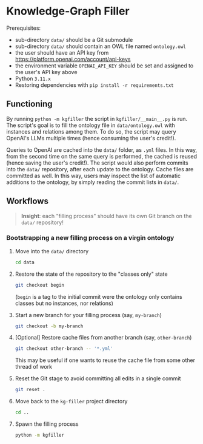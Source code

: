 # Knowledge-Graph Filler

Prerequisites:
- sub-directory `data/` should be a Git submodule
- sub-directory `data/` should contain an OWL file named `ontology.owl`
- the user should have an API key from <https://platform.openai.com/account/api-keys>
- the environment variable `OPENAI_API_KEY` should be set and assigned to the user's API key above
- Python `3.11.x`
- Restoring dependencies with `pip install -r requirements.txt`

## Functioning

By running `python -m kgfiller` the script in `kgfiller/__main__.py` is run.
The script's goal is to fill the ontology file in `data/ontology.owl` with instances and relations among them.
To do so, the script may query OpenAI's LLMs multiple times (hence consuming the user's credit!).

Queries to OpenAI are cached into the `data/` folder, as `.yml` files.
In this way, from the second time on the same query is performed, the cached is reused (hence saving the user's credit!).
The script would also perform commits into the `data/` repository, after each update to the ontology.
Cache files are committed as well.
In this way, users may inspect the list of automatic additions to the ontology, by simply reading the commit lists in `data/`.

## Workflows

> __Insight__: each "filling process" should have its own Git branch on the `data/` repository!

### Bootstrapping a new filling process on a virgin ontology

1. Move into the `data/` directory
    ```bash
    cd data
    ```

2. Restore the state of the repository to the "classes only" state
    ```bash
    git checkout begin
    ```
    (`begin` is a tag to the initial commit were the ontology only contains classes but no instances, nor relations)

3. Start a new branch for your filling process (say, `my-branch`)
    ```bash
    git checkout -b my-branch
    ```

4. [Optional] Restore cache files from another branch (say, `other-branch`)
    ```bash
    git checkout other-branch -- '*.yml'
    ```
    This may be useful if one wants to reuse the cache file from some other thread of work

5. Reset the Git stage to avoid committing all edits in a single commit
    ```bash
    git reset .
    ```

6. Move back to the `kg-filler` project directory
    ```bash
    cd ..
    ```

7. Spawn the filling process
    ```bash
    python -m kgfiller
    ```
